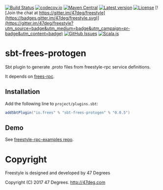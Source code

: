 
[comment]: # (Start Badges)

[![Build Status](https://travis-ci.org/frees-io/sbt-frees-protogen.svg?branch=master)](https://travis-ci.org/frees-io/sbt-frees-protogen) [![codecov.io](http://codecov.io/github/frees-io/sbt-frees-protogen/coverage.svg?branch=master)](http://codecov.io/github/frees-io/sbt-frees-protogen?branch=master) [![Maven Central](https://img.shields.io/badge/maven%20central-0.0.5-green.svg)](https://oss.sonatype.org/#nexus-search;gav~io.frees~freestyle*) [![Latest version](https://img.shields.io/badge/sbt--frees--protogen-0.0.5-green.svg)](https://index.scala-lang.org/frees-io/sbt-frees-protogen) [![License](https://img.shields.io/badge/license-Apache%202-blue.svg)](https://raw.githubusercontent.com/frees-io/sbt-frees-protogen/master/LICENSE) [![Join the chat at https://gitter.im/47deg/freestyle](https://badges.gitter.im/47deg/freestyle.svg)](https://gitter.im/47deg/freestyle?utm_source=badge&utm_medium=badge&utm_campaign=pr-badge&utm_content=badge) [![GitHub Issues](https://img.shields.io/github/issues/frees-io/sbt-frees-protogen.svg)](https://github.com/frees-io/sbt-frees-protogen/issues) [![Scala.js](http://scala-js.org/assets/badges/scalajs-0.6.20.svg)](http://scala-js.org)

[comment]: # (End Badges)

# sbt-frees-protogen

Sbt plugin to generate .proto files from freestyle-rpc service definitions.

It depends on [frees-rpc](https://github.com/frees-io/freestyle-rpc).

## Installation

Add the following line to `project/plugins.sbt`:


[comment]: # (Start Replace)

```scala
addSbtPlugin("io.frees" % "sbt-frees-protogen" % "0.0.5")
```

[comment]: # (End Replace)

## Demo

See [freestyle-rpc-examples repo](https://github.com/frees-io/freestyle-rpc-examples).

[comment]: # (Start Copyright)
# Copyright

Freestyle is designed and developed by 47 Degrees

Copyright (C) 2017 47 Degrees. <http://47deg.com>

[comment]: # (End Copyright)